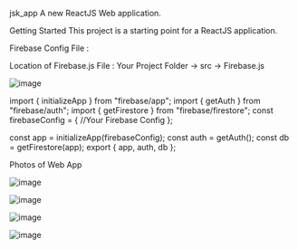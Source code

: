 jsk_app
A new ReactJS  Web application.

Getting Started
This project is a starting point for a ReactJS application.


Firebase Config File : 

Location of Firebase.js File :
Your Project Folder -> src -> Firebase.js



![image](https://user-images.githubusercontent.com/80666494/218511178-8183e63c-c3fb-4d14-bd4f-b6b49b99bbb6.png)




import { initializeApp } from "firebase/app";
import { getAuth } from "firebase/auth";
import { getFirestore } from "firebase/firestore";
const firebaseConfig = {
//Your Firebase Config
};

const app = initializeApp(firebaseConfig);
const auth = getAuth();
const db = getFirestore(app);
export { app, auth, db };


Photos of Web App


![image](https://user-images.githubusercontent.com/80666494/218243023-2138ce6f-9821-4129-a16a-8c52ff81aad6.png)


![image](https://user-images.githubusercontent.com/80666494/218243034-36861d57-5402-41bd-bd1e-2f6d4bb12936.png)


![image](https://user-images.githubusercontent.com/80666494/218243046-32b20f20-be64-4c78-9d84-ac648237f897.png)


![image](https://user-images.githubusercontent.com/80666494/218243074-1142a620-6315-4e38-946c-f9e00905e2e0.png)



